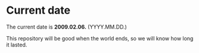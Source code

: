 # Current date

The current date is **2009.02.06.** (YYYY.MM.DD.)

This repository will be good when the world ends, so we will know how long it lasted.